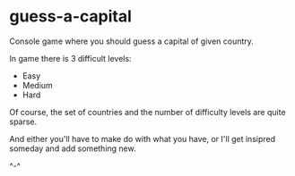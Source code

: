 # guess-a-capital
Console game where you should guess a capital of given country.

In game there is 3 difficult levels:
- Easy
- Medium
- Hard

Of course, the set of countries and the number of difficulty levels are quite sparse.

And either you'll have to make do with what you have, or I'll get insipred someday and add something new.

^-^
